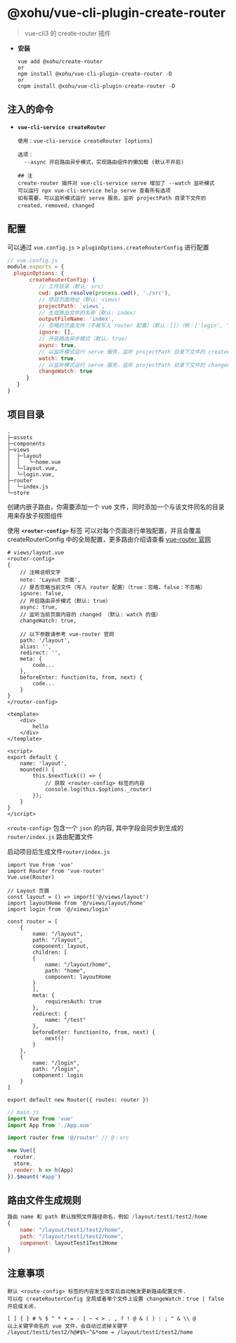# @xohu/vue-cli-plugin-create-router

> vue-cli3 的 create-router 插件

- **安装**

  ```
  vue add @xohu/create-router
  or
  npm install @xohu/vue-cli-plugin-create-router -D
  or
  cnpm install @xohu/vue-cli-plugin-create-router -D
  ```

## 注入的命令

- **`vue-cli-service createRouter`**

  ```
  使用：vue-cli-service createRouter [options]

  选项：
    --async 开启路由异步模式，实现路由组件的懒加载 (默认不开启)
  ```

  ```
  ## 注
  create-router 插件对 vue-cli-service serve 增加了 --watch 监听模式
  可以运行 npx vue-cli-service help serve 查看所有选项
  如有需要，可以监听模式运行 serve 服务，监听 projectPath 目录下文件的 created，removed，changed
  ```

## 配置
可以通过 `vue.config.js` > `pluginOptions.createRouterConfig` 进行配置

``` js
// vue.config.js
module.exports = {
  pluginOptions: {
       createRouterConfig: {
          // 工作目录（默认: src）
          cwd: path.resolve(process.cwd(), './src'),
          // 项目页面地址（默认: views）
          projectPath: `views`,
          // 生成路由文件的名称（默认: index）
          outputFileName: 'index',
          // 忽略的页面文件（不被写入 router 配置）（默认：[]）（例：['login', 'header.vue']）
          ignore: [],
          // 开启路由异步模式（默认: true）
          async: true,
          // 以监听模式运行 serve 服务，监听 projectPath 目录下文件的 created，removed，changed （默认: true）
          watch: true,
          // 以监听模式运行 serve 服务，监听 projectPath 目录下文件的 changed （默认: watch 的值）
          changeWatch: true
      }
   }
}
```

## 项目目录

```
.
├─assets
├─components
├─views
│  ├─layout
│  │   └─home.vue
│  └─layout.vue,
│  └─login.vue,
├─router
│  └─index.js
└─store
```

创建内嵌子路由，你需要添加一个 vue 文件，同时添加一个与该文件同名的目录用来存放子视图组件

使用 **`<router-config>`** 标签
可以对每个页面进行单独配置，并且会覆盖 createRouterConfig 中的全局配置，更多路由介绍请查看 [vue-router 官网](https://router.vuejs.org/zh/)
```
# views/layout.vue
<router-config>
{
    // 注释说明文字
    note: 'Layout 页面',
    // 是否忽略当前文件（写入 router 配置）（true：忽略，false：不忽略）
    ignore: false,
    // 开启路由异步模式（默认: true）
    async: true,
    // 监听当前页面内容的 changed （默认: watch 的值）
    changeWatch: true,

    // 以下参数请参考 vue-router 官网
    path: '/layout',
    alias: '',
    redirect: '',
    meta: {
        code...
    },
    beforeEnter: function(to, from, next) {
        code...
    }
}
</router-config>

<template>
    <div>
        hello
    </div>
</template>

<script>
export default {
    name: 'layout',
    mounted() {
        this.$nextTick(() => {
            // 获取 <router-config> 标签的内容
            console.log(this.$options._router)
        });
    }
}
</script>
```

`<route-config>` 包含一个 `json` 的内容, 其中字段会同步到生成的 `router/index.js` 路由配置文件

启动项目后生成文件`router/index.js`

```
import Vue from 'vue' 
import Router from 'vue-router' 
Vue.use(Router) 

// Layout 页面
const layout = () => import('@/views/layout')
import layoutHome from '@/views/layout/home'
import login from '@/views/login'

const router = [
    {
        name: "/layout",
        path: "/layout",
        component: layout,
        children: [
        {
            name: "/layout/home",
            path: "home",
            component: layoutHome
        }
        ],
        meta: {
            requiresAuth: true
        },
        redirect: {
            name: "/test"
        },
        beforeEnter: function(to, from, next) {
            next()
        }
    },
    {
        name: "/login",
        path: "/login",
        component: login
    }
]

export default new Router({ routes: router })
```

``` js
// main.js
import Vue from 'vue'
import App from './App.vue'

import router from '@/router' // @：src

new Vue({
  router,
  store,
  render: h => h(App)
}).$mount('#app')
```

## 路由文件生成规则
``` js
路由 name 和 path 默认按照文件路径命名，例如 /layout/test1/test2/home
{
    name: "/layout/test1/test2/home",
    path: "/layout/test1/test2/home",
    component: layoutTest1Test2Home
}
```

## 注意事项
```
默认 <route-config> 标签的内容发生改变后自动触发更新路由配置文件.
可以在 createRouterConfig 全局或者单个文件上设置 changeWatch：true | false 开启或关闭.
```

```
[ ] { } # % $ ^ * + = - | ~ < > . , ? ! @ & ( ) : ; " & \\ @
以上关键字命名的 vue 文件，会自动过滤掉关键字
/layout/test1/test2/h@#$%~^&*ome = /layout/test1/test2/home
```